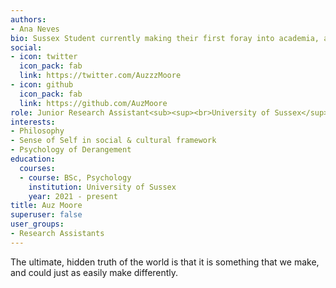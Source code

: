 ```yaml
---
authors:
- Ana Neves
bio: Sussex Student currently making their first foray into academia, a wide set of interests and a passion for change
social:
- icon: twitter
  icon_pack: fab
  link: https://twitter.com/AuzzzMoore
- icon: github
  icon_pack: fab
  link: https://github.com/AuzMoore
role: Junior Research Assistant<sub><sup><br>University of Sussex</sup></sub>
interests:
- Philosophy
- Sense of Self in social & cultural framework
- Psychology of Derangement
education:
  courses:
  - course: BSc, Psychology
    institution: University of Sussex
    year: 2021 - present
title: Auz Moore
superuser: false
user_groups:
- Research Assistants
---
```


The ultimate, hidden truth of the world is that it is something that we make, and could just as easily make differently.
